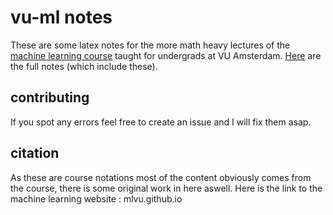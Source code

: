 # vu-ml notes

These are some latex notes for the more math heavy lectures of the [machine learning course](https://mlvu.github.io/) taught for undergrads at VU Amsterdam. [Here](https://lausta.notion.site/f2782a8d0c3341d595c4bc1526c330a8?pvs=25) are the full notes (which include these). 


## contributing 

If you spot any errors feel free to create an issue and I will fix them asap.

## citation 

As these are course notations most of the content obviously comes from the course, there is some original work in here aswell. Here is the link to the machine learning website : mlvu.github.io 